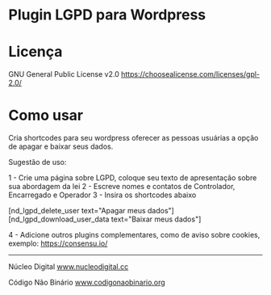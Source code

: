 # Plugin LGPD para Wordpress

# Licença

GNU General Public License v2.0 https://choosealicense.com/licenses/gpl-2.0/

# Como usar

Cria shortcodes para seu wordpress oferecer as pessoas usuárias a opção de apagar e baixar seus dados. 

Sugestão de uso:

1 - Crie uma página sobre LGPD, coloque seu texto de apresentação sobre sua abordagem da lei
2 - Escreve nomes e contatos de Controlador, Encarregado e Operador
3 - Insira os shortcodes abaixo

[nd_lgpd_delete_user text="Apagar meus dados"]
[nd_lgpd_download_user_data text="Baixar meus dados"]

4 - Adicione outros plugins complementares, como de aviso sobre cookies, exemplo: https://consensu.io/

---

Núcleo Digital
www.nucleodigital.cc

Código Não Binário
www.codigonaobinario.org

